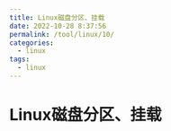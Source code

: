```yaml
---
title: Linux磁盘分区、挂载
date: 2022-10-28 8:37:56
permalink: /tool/linux/10/
categories:
  - linux
tags:
  - linux
---
```


# Linux磁盘分区、挂载
